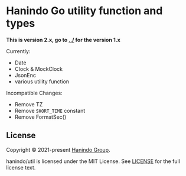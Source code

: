 # Hanindo Go utility function and types

**This is version 2.x, go to [../](../) for the version 1.x**

Currently:
- Date
- Clock & MockClock
- JsonEnc
- various utility function

Incompatible Changes:
- Remove TZ
- Remove `SHORT_TIME` constant
- Remove FormatSec()

## License
Copyright © 2021-present [Hanindo Group](https://github.com/hanindo).

hanindo/util is licensed under the MIT License.  See [LICENSE](LICENSE) for the full license text.
